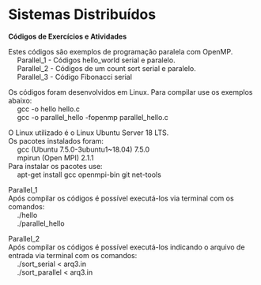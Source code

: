 # Sistemas Distribuídos
**Códigos de Exercícios e Atividades**

Estes códigos são exemplos de programação paralela com OpenMP. </br>
&emsp; Parallel_1 - Códigos hello_world serial e paralelo. </br>
&emsp; Parallel_2 - Códigos de um count sort serial e paralelo. </br>
&emsp; Parallel_3 - Código Fibonacci serial  </br>

Os códigos foram desenvolvidos em Linux. Para compilar use os exemplos abaixo: </br>
&emsp; gcc -o hello hello.c </br> 
&emsp; gcc -o parallel_hello -fopenmp parallel_hello.c </br>
    
O Linux utilizado é o Linux Ubuntu Server 18 LTS. </br>
Os pacotes instalados foram: </br> 
&emsp; gcc (Ubuntu 7.5.0-3ubuntu1~18.04) 7.5.0 </br>
&emsp; mpirun (Open MPI) 2.1.1 </br>
Para instalar os pacotes use: </br>
&emsp; apt-get install gcc openmpi-bin git net-tools </br>


Parallel_1 </br> 
Após compilar os códigos é possível executá-los via terminal com os comandos: </br>
&emsp; ./hello </br>
&emsp; ./parallel_hello </br>

Parallel_2 </br>
Após compilar os códigos é possível executá-los indicando o arquivo de entrada via terminal com os comandos: </br>
&emsp; ./sort_serial < arq3.in </br>
&emsp; ./sort_parallel < arq3.in </br>
    
 

